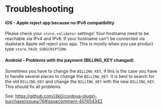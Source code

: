 # Troubleshooting

#### iOS - Apple reject app because no IPv6 compatibility
Please check your `store.validator` settings! Your hostname need to be reachable via IPv4 and IPv6. If your hostname can't be connected via dualstack Apple will reject your app. This is mostly when you use product type `store.PAID_SUBSCRIPTION`.

#### Android - Problems with the payment (BILLING_KEY changed)
Sometimes you have to change the `BILLING_KEY`, if this is the case you have to handle several places to change the `BILLING_KEY`.
It is best to search for the old `BILLING_KEY` and change the `BILLING_KEY` with the new `BILLING_KEY`. This should fix all problems.

See: https://github.com/j3k0/cordova-plugin-purchase/issues/76#issuecomment-407454342
